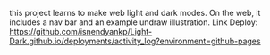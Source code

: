 this project learns to make web light and dark modes. On the web, it includes a nav bar and an example undraw illustration. Link Deploy: https://github.com/isnendyankp/Light-Dark.github.io/deployments/activity_log?environment=github-pages
